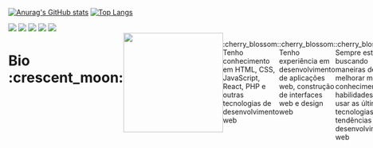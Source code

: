 [![Anurag's GitHub stats](https://github-readme-stats.vercel.app/api?username=daphi-ny&title_color=F095C2&show_icons=true&icon_color=F095C2&border_color=F095C2)](https://github.com/daphi-ny/github-readme-stats)
[![Top Langs](https://github-readme-stats.vercel.app/api/top-langs/?username=daphi-ny&title_color=F095C2&show_icons=true&icon_color=F095C2&border_color=F095C2&layout=compact)](https://github.com/anuraghazra/github-readme-stats)

<div> 
  <img src="https://img.shields.io/badge/HTML5-F095C2?style=for-the-badge&logo=html5&logoColor=white">
  <img src="https://img.shields.io/badge/CSS3-F095C2?style=for-the-badge&logo=css3&logoColor=white">
  <img src="https://img.shields.io/badge/JavaScript-F095C2?style=for-the-badge&logo=javascript&logoColor=white">
  <img src="https://img.shields.io/badge/React-F095C2?style=for-the-badge&logo=react&logoColor=white">
  <img src="https://img.shields.io/badge/Bootstrap-F095C2?style=for-the-badge&logo=bootstrap&logoColor=white">
</div>

<div style="display: flex; flex"> 
  <h1>Bio :crescent_moon:</h1>
  <img src="https://media.giphy.com/media/NACJsYCa3QPL2/giphy.gif" style="width: 200px;"> 
   <p>:cherry_blossom: Tenho conhecimento em HTML, CSS, JavaScript, React, PHP e outras tecnologias de desenvolvimento web </p>
   <p>:cherry_blossom: Tenho experiência em desenvolvimento de aplicações web, construção de interfaces web e design web </p>
   <p>:cherry_blossom: Sempre estou buscando maneiras de melhorar meu conhecimento e habilidades ao usar as últimas tecnologias e tendências do desenvolvimento web </p>
   <p>:cherry_blossom: Meu objetivo é criar experiências online incríveis para usuários com interfaces intuitivas e modernas. </p>
  
</div>
